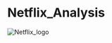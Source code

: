 # Netflix_Analysis

![Netflix_logo](https://github.com/user-attachments/assets/af141207-1a5a-4a3b-b0b3-c96235836680)
